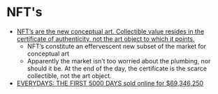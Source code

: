 NFT's
====

* [NFT’s are the new conceptual art. Collectible value resides in the certificate of authenticity, not the art object to which it points.](https://andrew-s-klug.medium.com/nfts-are-the-new-conceptual-art-20d28599a75b)
    * NFT’s constitute an effervescent new subset of the market for conceptual art
    * Apparently the market isn’t too worried about the plumbing, nor should it be. At the end of the day, the certificate is the scarce collectible, not the art object.
* [EVERYDAYS: THE FIRST 5000 DAYS sold online for $69,346,250](https://www.christies.com/features/Monumental-collage-by-Beeple-is-first-purely-digital-artwork-NFT-to-come-to-auction-11510-7.aspx?sc_lang=en&lid=1)